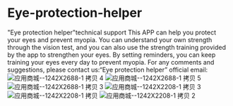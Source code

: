 # Eye-protection-helper
"Eye protection helper"technical support
This APP can help you protect your eyes and prevent myopia. You can understand your own strength through the vision test, and you can also use the strength training provided by the app to strengthen your eyes. By setting reminders, you can keep training your eyes every day to prevent myopia.
For any comments and suggestions, please contact us:“Eye protection helper” official email:
![应用商城--1242X2688-1 拷贝 4](https://user-images.githubusercontent.com/66453629/143159209-48bdf539-3147-43be-8e20-5f2ae03118cd.png)
![应用商城--1242X2688-1 拷贝 5](https://user-images.githubusercontent.com/66453629/143159217-2d1951c9-c106-43d5-bbf0-38b77979fa1d.png)
![应用商城--1242X2688-1 拷贝 3](https://user-images.githubusercontent.com/66453629/143159219-08639927-0e17-4028-8e3e-df0b4feaf244.png)
![应用商城--1242X2208-1 拷贝 3](https://user-images.githubusercontent.com/66453629/143159222-4b97e535-a5b9-41dd-82b8-7e60eeb58420.png)
![应用商城--1242X2208-1 拷贝](https://user-images.githubusercontent.com/66453629/143159223-bab37c54-0cba-420e-a905-e13486875281.png)
![应用商城--1242X2208-1 拷贝 2](https://user-images.githubusercontent.com/66453629/143159227-2539f0f9-2931-4dd0-997b-cacb9b9eaee9.png)
